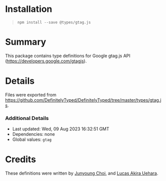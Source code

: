 # Installation
> `npm install --save @types/gtag.js`

# Summary
This package contains type definitions for Google gtag.js API (https://developers.google.com/gtagjs).

# Details
Files were exported from https://github.com/DefinitelyTyped/DefinitelyTyped/tree/master/types/gtag.js.

### Additional Details
 * Last updated: Wed, 09 Aug 2023 16:32:51 GMT
 * Dependencies: none
 * Global values: `gtag`

# Credits
These definitions were written by [ Junyoung Choi](https://github.com/rokt33r), and [Lucas Akira Uehara](https://github.com/KsAkira10).
